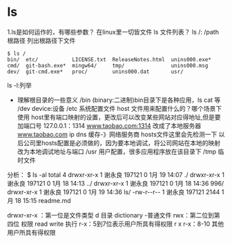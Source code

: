 # ls

1.ls是如何运作的，有哪些参数？
在linux里一切皆文件
ls 文件列表？
ls /:  /path 根路径 列出根路径下文件
```
$ ls /
bin/  etc/           LICENSE.txt  ReleaseNotes.html  unins000.exe*
cmd/  git-bash.exe*  mingw64/     tmp/               unins000.msg
dev/  git-cmd.exe*   proc/        unins000.dat       usr/
```
ls -l:列举
- 理解根目录的一些意义
/bin (binary:二进制)bin目录下是各种应用，ls cat 等
/dev device:设备
/etc 系统配置文件 
    host 文件用来配置什么的？哪个场景下使用
    host里有端口映射的设置，更改后可以改变某些网站对应得地址,但是要加端口号
    127.0.0.1：1314   www.taobao.com:1314    改成了本地服务器
    www.taobao.com ip dns 缓存-》网络服务商
    hosts文件这里会先检测一下
    以后公司里hosts配置是必须做的，因为要本地调试，将公司网站在本地的映射改为本地调试地址与端口
/usr 用户配置，很多应用程序放在该目录下
/tmp 临时文件

分析：
$ ls -al
total 4
drwxr-xr-x 1 谢永良 197121    0  1月 19 14:07 ./
drwxr-xr-x 1 谢永良 197121    0  1月 18 14:13 ../
drwxr-xr-x 1 谢永良 197121    0  1月 18 14:36 996/
drwxr-xr-x 1 谢永良 197121    0  1月 19 14:36 ls/
-rw-r--r-- 1 谢永良 197121 2144  1月 18 15:15 readme.md

drwxr-xr-x ：第一位是文件类型 d 目录 dictionary -普通文件
rwx：第二位到第四位 权限 read write 执行
r-x：5到7位表示用户所具有得权限 r x
r-x：8-10 其他用户所具有得权限